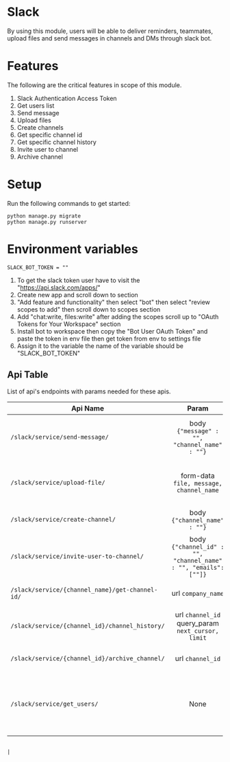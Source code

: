 # Slack
By using this module, users will be able to deliver reminders, teammates, upload files and send messages in channels and DMs through slack bot.

# Features
The following are the critical features in scope of this module.

1. Slack Authentication Access Token
2. Get users list
3. Send message
4. Upload files
5. Create channels
6. Get specific channel id
7. Get specific channel history
8. Invite user to channel
9. Archive channel

# Setup

 Run the following commands to get started:

```
python manage.py migrate
python manage.py runserver

```

# Environment variables

```
SLACK_BOT_TOKEN = ""
```

1. To get the slack token user have to visit the "https://api.slack.com/apps/"
2. Create new app and scroll down to section 
3. "Add feature and functionality" then select "bot" then select "review scopes to add" then scroll down to scopes section 
4. Add "chat:write, files:write" after adding the scopes scroll up to "OAuth Tokens for Your Workspace" section
5. Install bot to workspace then copy the "Bot User OAuth Token" and paste the token in env file then get token from env to settings file 
6. Assign it to the variable the name of the variable should be "SLACK_BOT_TOKEN"


## Api Table
List of api's endpoints with params needed for these apis.

| Api Name                                        |                              Param                              | Description                                                                                        |
|-------------------------------------------------|:---------------------------------------------------------------:|:---------------------------------------------------------------------------------------------------|
| `/slack/service/send-message/`                  |          body `{"message" : "", "channel_name" : ""}`           | Takes files, message, channel name and send the message with file to respective channel.           |
| `/slack/service/upload-file/`                   |             form-data `file, message, channel_name`             | Takes message and channel name and send the message to respective channel.                         |
| `/slack/service/create-channel/`                |                  body `{"channel_name" : ""}`                   | Takes channel name and create new channel                                                          |
| `/slack/service/invite-user-to-channel/`        | body `{"channel_id" : "", "channel_name" : "", "emails": [""]}` | Takes user id and channel name and added respective user to that channel                           |
| `/slack/service/{channel_name}/get-channel-id/` |                       url `company_name`                        | Takes channel name and return channel id                                                           |
| `/slack/service/{channel_id}/channel_history/`  |        url `channel_id` query_param `next_cursor, limit`        | Takes channel id and limit and return conversation and channel history                             |
| `/slack/service/{channel_id}/archive_channel/`  |                        url `channel_id`                         | Takes channel id and archive that channel                                                          |
| `/slack/service/get_users/`                     |                              None                               | This method returns a list of all users in the workspace. This includes deleted/deactivated users. |

                                                                                         |
